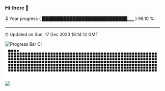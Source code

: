 ### Hi there 👋

⏳ Year progress { ████████████████████████████▁▁ } 96.10 %

---

⏰ Updated on Sun, 17 Dec 2023 18:14:12 GMT

![Progress Bar CI](https://github.com/liununu/liununu/workflows/Progress%20Bar%20CI/badge.svg)![](https://raw.githubusercontent.com/L1cardo/L1cardo/main/assets/github-contribution-grid-snake.svg)![](https://raw.githubusercontent.com/seesaws/seesaws/main/assets/github-contribution-grid-snake.svg)
